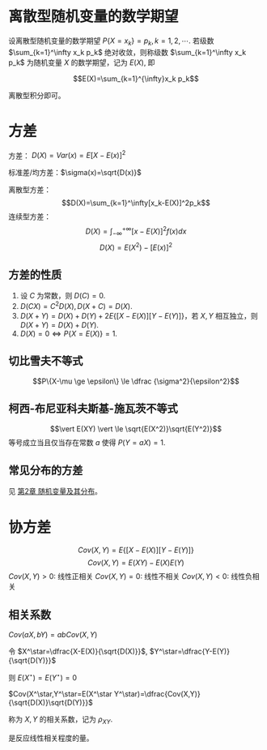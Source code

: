 
# 离散型随机变量的数学期望

设离散型随机变量的数学期望 $P\{X=x_k\}=p_k, k=1, 2, \cdots.$ 若级数  $\sum_{k=1}^\infty x_k p_k$ 绝对收敛，则称级数 $\sum_{k=1}^\infty x_k p_k$ 为随机变量 $X$ 的数学期望，记为 $E(X)$, 即

$$E(X)=\sum_{k=1}^{\infty}x_k p_k$$

离散型积分即可。

# 方差

方差： $D(X)=Var(x)=E{[X-E(x)]^2}$

标准差/均方差：$\sigma(x)=\sqrt{D(x)}$

离散型方差：
$$D(X)=\sum_{k=1}^\infty[x_k-E(X)]^2p_k$$
连续型方差：
$$D(X)=\int_{-\infty}^{+\infty}[x-E(X)]^2f(x)dx$$
$$D(X)=E(X^2)-[E(x)]^2$$

## 方差的性质

1. 设 $C$ 为常数，则 $D(C)=0$.
2. $D(CX)=C^2D(X), D(X+C)=D(X)$.
3. $D(X+Y)=D(X)+D(Y)+2E\{[X-E(X)][Y-E(Y)]\}$，若 $X,Y$ 相互独立，则 $D(X+Y)=D(X)+D(Y)$.
4. $D(X)=0 \Leftrightarrow P\{X=E(X)\}=1$.

## 切比雪夫不等式

$$P\{X-\mu \ge \epsilon\} \le \dfrac {\sigma^2}{\epsilon^2}$$

## 柯西-布尼亚科夫斯基-施瓦茨不等式

$$\vert E(XY) \vert \le \sqrt{E(X^2)}\sqrt{E(Y^2)}$$等号成立当且仅当存在常数 $a$ 使得 $P(Y=aX)=1$.

## 常见分布的方差

见 [第2章 随机变量及其分布](第2章%20随机变量及其分布.md#常见分布)。
# 协方差

$$Cov(X,Y)=E\{[X-E(X)][Y-E(Y)]\}$$
$$Cov(X,Y)=E(XY)-E(X)E(Y)$$
$Cov(X,Y)>0$: 线性正相关
$Cov(X,Y)=0$: 线性不相关
$Cov(X,Y)<0$: 线性负相关

## 相关系数

$Cov(aX,bY)=abCov(X,Y)$

令 $X^\star=\dfrac{X-E(X)}{\sqrt{D(X)}}$, $Y^\star=\dfrac{Y-E(Y)}{\sqrt{D(Y)}}$ 

则 $E(X^\star)=E(Y^\star)=0$

$Cov(X^\star,Y^\star=E(X^\star Y^\star)=\dfrac{Cov(X,Y)}{\sqrt{D(X)}\sqrt{D(Y)}}$

称为 $X,Y$ 的相关系数，记为 $\rho_{XY}$.

是反应线性相关程度的量。




